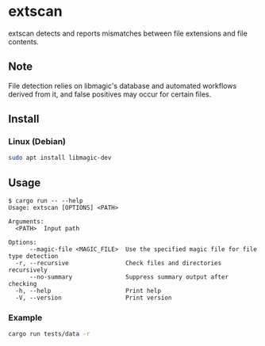 # extscan

extscan detects and reports mismatches between file extensions and file contents.

## Note

File detection relies on libmagic's database and automated workflows derived from it, and false positives may occur for certain files.

## Install

### Linux (Debian)

```sh
sudo apt install libmagic-dev
```

## Usage

```text
$ cargo run -- --help
Usage: extscan [OPTIONS] <PATH>

Arguments:
  <PATH>  Input path

Options:
      --magic-file <MAGIC_FILE>  Use the specified magic file for file type detection
  -r, --recursive                Check files and directories recursively
      --no-summary               Suppress summary output after checking
  -h, --help                     Print help
  -V, --version                  Print version
```

### Example

```sh
cargo run tests/data -r
```
